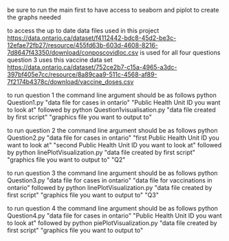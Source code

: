be sure to run the main first to have access to seaborn and piplot to create the graphs needed

to access the up to date data files used in this project 
https://data.ontario.ca/dataset/f4112442-bdc8-45d2-be3c-12efae72fb27/resource/455fd63b-603d-4608-8216-7d8647f43350/download/conposcovidloc.csv is used for all four questions
question 3 uses this vaccine data set https://data.ontario.ca/dataset/752ce2b7-c15a-4965-a3dc-397bf405e7cc/resource/8a89caa9-511c-4568-af89-7f2174b4378c/download/vaccine_doses.csv

to run question 1 the command line argument should be as follows python Question1.py "data file for cases in ontario" "Public Health Unit ID you want to look at"
followed by python Question1visualisation.py "data file created by first script" "graphics file you want to output to"
   
to run question 2 the command line argument should be as follows python Question2.py "data file for cases in ontario" "first Public Health Unit ID you want to look at" "second Public Health Unit ID you want to look at"
followed by python linePlotVisualization.py "data file created by first script" "graphics file you want to output to" "Q2"
   
to run question 3 the command line argument should be as follows python Question3.py "data file for cases in ontario" "data file for vaccinations in ontario"
followed by python  linePlotVisualization.py "data file created by first script" "graphics file you want to output to" "Q3"
   
to run question 4 the command line argument should be as follows python Question4.py "data file for cases in ontario" "Public Health Unit ID you want to look at"
followed by python piePlotVisualization.py "data file created by first script" "graphics file you want to output to"
